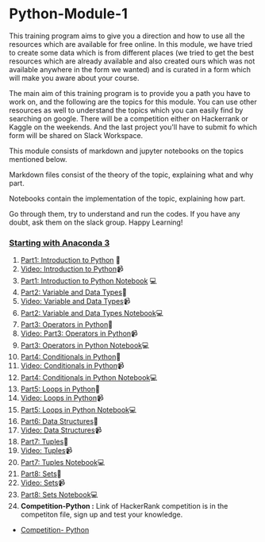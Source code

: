 # Python-Module-1

This training program aims to give you a direction and how to use all the resources which are available for free online. In this module, we have tried to create some data which is from different places (we tried to get the best resources which are already available and also created ours which was not available anywhere in the form we wanted) and is curated in a form which will make you aware about your course.

The main aim of this training program is to provide you a path you have to work on, and the following are the topics for this module. You can use other resources as well to understand the topics which you can easily find by searching on google. There will be a competition either on Hackerrank or Kaggle on the weekends. And the last project you'll have to submit fo which form will be shared on Slack Workspace.

This module consists of markdown and jupyter notebooks on the topics mentioned below.

Markdown files consist of the theory of the topic, explaining what and why part.

Notebooks contain the implementation of the topic, explaining how part. 

Go through them, try to understand and run the codes. If you have any doubt, ask them on the slack group. Happy Learning!

### <a href="https://www.youtube.com/watch?v=Q-iC4VaW8ZA" target="_blank">Starting with Anaconda 3<a>

1. [Part1: Introduction to Python](Part1-Introduction-to-Python.md) 📓
2. [Video: Introduction to Python](https://youtu.be/jqSsqN2wrgk)📹
3. [Part1: Introduction to Python Notebook](Part1-Python-Basics.ipynb) 💻
4. [Part2: Variable and Data Types](Part2-Variable-and-DataTypes.md)📓
5. [Video: Variable and Data Types](https://youtu.be/jGcbEPkeeN0)📹
6. [Part2: Variable and Data Types Notebook](Part2-Variable-Data-type.ipynb)💻
7. [Part3: Operators in Python](Part3-Operators-in-Python.md)📓
8. [Video: Part3: Operators in Python](https://youtu.be/HjnCXfKKFN0)📹
9. [Part3: Operators in Python Notebook](Part3-Operators-in-Python.ipynb)💻
10. [Part4: Conditionals in Python](Part4-Conditionals.md)📓
11. [Video: Conditionals in Python](https://youtu.be/g9DGkKQq0JQ)📹
12. [Part4: Conditionals in Python Notebook](Part4-Conditionals.ipynb)💻
13. [Part5: Loops in Python](Part5-Loops.md)📓
14. [Video: Loops in Python](https://youtu.be/9vsxXiOSsCI)📹
15. [Part5: Loops in Python Notebook](Part5-Loops.ipynb)💻
16. [Part6: Data Structures](Part6-Data-Structures.md.md)📓
17. [Video: Data Structures](https://youtu.be/k36XfUhFibw)📹
18. [Part7: Tuples](Part7-Tuple.md)📓
19. [Video: Tuples](https://youtu.be/Y_ItAujngyA)📹
20. [Part7: Tuples Notebook](Part7-Tuple.ipynb)💻
21. [Part8: Sets](Part8-Sets.md)📓
22. [Video: Sets](https://youtu.be/yCCThzufUEc)📹
15. [Part8: Sets Notebook](Part8-Sets.ipynb)💻
16. **Competition-Python :** Link of HackerRank competition is in the competiton file, sign up and test your knowledge.
- [Competition- Python](Competition-python.md)
